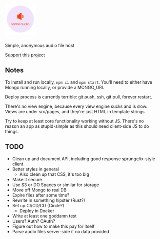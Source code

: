 # [![some.audio](./public/logo-small.png)](https://some.audio)

Simple, anonymous audio file host

[Support this project](https://paypal.me/zacanger)

## Notes

To install and run locally, `npm ci` and `npm start`. You'll need to either have
Mongo running locally, or provide a MONGO_URI.

Deploy process is currently terrible: git push, ssh, git pull, forever restart.

There's no view engine, because every view engine sucks and is slow. Views are
under src/pages, and they're just HTML in template strings.

Try to keep at least core functionality working without JS. There's no reason an
app as stupid-simple as this should need client-side JS to do things.

## TODO

* Clean up and document API, including good response
  sprunge/ix-style client
* Better styles in general
  * Also clean up that CSS, it's too big
* Make it secure
* Use S3 or DO Spaces or similar for storage
* Move off Mongo to real DB
* Expire files after some time?
* Rewrite in something hipster (Rust?)
* Set up CI/CD/CD (Circle?)
  * Deploy in Docker
* Write at least one goddamn test
* Users? Auth? OAuth?
* Figure out how to make this pay for itself
* Parse audio files server-side if no data provided
